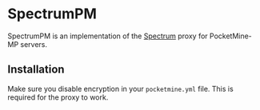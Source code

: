# SpectrumPM
SpectrumPM is an implementation of the [Spectrum](https://github.com/cooldogedev/Spectrum) proxy for PocketMine-MP servers.

## Installation
Make sure you disable encryption in your `pocketmine.yml` file. This is required for the proxy to work.
